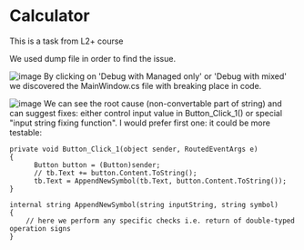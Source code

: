 # Calculator
This is a task from L2+ course

We used dump file in order to find the issue.

![image](https://github.com/wladengine/m04-optimization-Calculator/assets/7301775/077f5141-8a87-4d60-bef8-f0411f6f3a2c)
By clicking on 'Debug with Managed only' or 'Debug with mixed' we discovered the MainWindow.cs file with breaking place in code.

![image](https://github.com/wladengine/m04-optimization-Calculator/assets/7301775/4a28f68c-23fe-4881-a636-e79147856e0f)
We can see the root cause (non-convertable part of string) and can suggest fixes: either control input value in Button_Click_1() or special "input string fixing function".
I would prefer first one: it could be more testable:

```
private void Button_Click_1(object sender, RoutedEventArgs e)
{
      Button button = (Button)sender;
      // tb.Text += button.Content.ToString();
      tb.Text = AppendNewSymbol(tb.Text, button.Content.ToString());
}

internal string AppendNewSymbol(string inputString, string symbol)
{
    // here we perform any specific checks i.e. return of double-typed operation signs
}
```
